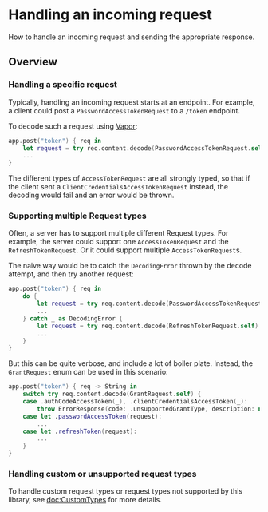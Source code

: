# Handling an incoming request

How to handle an incoming request and sending the appropriate response.

## Overview

### Handling a specific request

Typically, handling an incoming request starts at an endpoint. For example, a client
could post a ``PasswordAccessTokenRequest`` to a `/token` endpoint.

To decode such a request using [Vapor](https://vapor.codes):

```swift
app.post("token") { req in
	let request = try req.content.decode(PasswordAccessTokenRequest.self)
	...
}
```

The different types of `AccessTokenRequest` are all strongly typed, so that if the
client sent a ``ClientCredentialsAccessTokenRequest`` instead, the decoding would
fail and an error would be thrown.


### Supporting multiple Request types

Often, a server has to support multiple different Request types. For example, the
server could support one `AccessTokenRequest` and the ``RefreshTokenRequest``.
Or it could support multiple `AccessTokenRequest`s.

The naive way would be to catch the `DecodingError` thrown by the decode attempt, and then try another request:

```swift
app.post("token") { req in
	do {
		let request = try req.content.decode(PasswordAccessTokenRequest.self)
		...
	} catch _ as DecodingError {
		let request = try req.content.decode(RefreshTokenRequest.self)
		...
	}
}
```

But this can be quite verbose, and include a lot of boiler plate. Instead, the
``GrantRequest`` enum can be used in this scenario:

```swift
app.post("token") { req -> String in
	switch try req.content.decode(GrantRequest.self) {
	case .authCodeAccessToken(_), .clientCredentialsAccessToken(_):
		throw ErrorResponse(code: .unsupportedGrantType, description: nil)
	case let .passwordAccessToken(request):
		...
	case let .refreshToken(request):
		...
	}
}
```


### Handling custom or unsupported request types

To handle custom request types or request types not supported by this library,
see <doc:CustomTypes> for more details.
